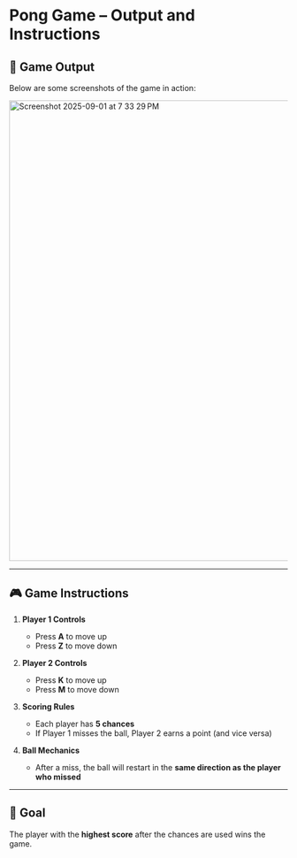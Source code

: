 # Pong Game – Output and Instructions

## 📸 Game Output
Below are some screenshots of the game in action:

<img width="797" height="833" alt="Screenshot 2025-09-01 at 7 33 29 PM" src="https://github.com/user-attachments/assets/6e5344af-eabe-4e88-8132-fa8d104e3daa" />

---

## 🎮 Game Instructions

1. **Player 1 Controls**  
   - Press **A** to move up  
   - Press **Z** to move down  

2. **Player 2 Controls**  
   - Press **K** to move up  
   - Press **M** to move down  

3. **Scoring Rules**  
   - Each player has **5 chances**  
   - If Player 1 misses the ball, Player 2 earns a point (and vice versa)  

4. **Ball Mechanics**  
   - After a miss, the ball will restart in the **same direction as the player who missed**  

---

## 🏁 Goal
The player with the **highest score** after the chances are used wins the game.
